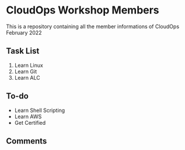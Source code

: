 # CloudOps Workshop Members
This is a repository containing all the member informations of CloudOps February 2022

## Task List
1. Learn Linux
2. Learn Git
3. Learn ALC

## To-do
- Learn Shell Scripting
- Learn AWS
- Get Certified

## Comments

